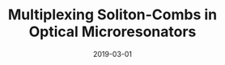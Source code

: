 ---
title: "Multiplexing Soliton-Combs in Optical Microresonators"
collection: publications
category: conferences
permalink: /publication/2019-03-01-Multiplexing-Soliton-Combs-in-Optical-Microresonators
date: 2019-03-01
venue: 'In the proceedings of <i>Laser Resonators, Microresonators, and Beam Control XXI</i>'
paperurl: 'https://www.spiedigitallibrary.org/conference-proceedings-of-spie/10904/2506498/Multiplexing-soliton-combs-in-optical-microresonators/10.1117/12.2506498.full'
citation: ' Erwan Lucas,  Grigory Lihachev,  Romain Bouchand,  Nikolay Pavlov,  Arslan Raja,  Maxim Karpov,  Michael Gorodetsky,  Tobias Kippenberg, <strong> Multiplexing Soliton-Combs in Optical Microresonators.</strong>  In the proceedings of <i>Laser Resonators, Microresonators, and Beam Control XXI</i>, 2019.'
---